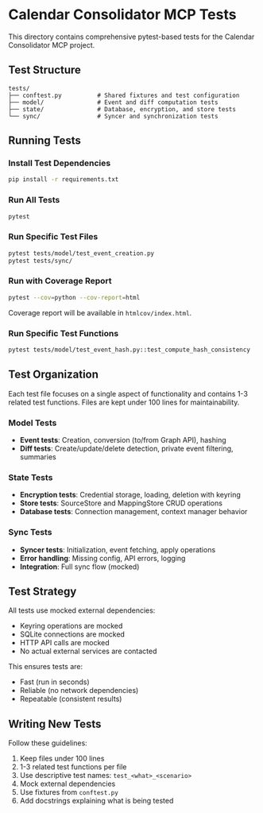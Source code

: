 # Calendar Consolidator MCP Tests

This directory contains comprehensive pytest-based tests for the Calendar Consolidator MCP project.

## Test Structure

```
tests/
├── conftest.py          # Shared fixtures and test configuration
├── model/               # Event and diff computation tests
├── state/               # Database, encryption, and store tests
└── sync/                # Syncer and synchronization tests
```

## Running Tests

### Install Test Dependencies

```bash
pip install -r requirements.txt
```

### Run All Tests

```bash
pytest
```

### Run Specific Test Files

```bash
pytest tests/model/test_event_creation.py
pytest tests/sync/
```

### Run with Coverage Report

```bash
pytest --cov=python --cov-report=html
```

Coverage report will be available in `htmlcov/index.html`.

### Run Specific Test Functions

```bash
pytest tests/model/test_event_hash.py::test_compute_hash_consistency
```

## Test Organization

Each test file focuses on a single aspect of functionality and contains 1-3 related test functions. Files are kept under 100 lines for maintainability.

### Model Tests
- **Event tests**: Creation, conversion (to/from Graph API), hashing
- **Diff tests**: Create/update/delete detection, private event filtering, summaries

### State Tests
- **Encryption tests**: Credential storage, loading, deletion with keyring
- **Store tests**: SourceStore and MappingStore CRUD operations
- **Database tests**: Connection management, context manager behavior

### Sync Tests
- **Syncer tests**: Initialization, event fetching, apply operations
- **Error handling**: Missing config, API errors, logging
- **Integration**: Full sync flow (mocked)

## Test Strategy

All tests use mocked external dependencies:
- Keyring operations are mocked
- SQLite connections are mocked
- HTTP API calls are mocked
- No actual external services are contacted

This ensures tests are:
- Fast (run in seconds)
- Reliable (no network dependencies)
- Repeatable (consistent results)

## Writing New Tests

Follow these guidelines:
1. Keep files under 100 lines
2. 1-3 related test functions per file
3. Use descriptive test names: `test_<what>_<scenario>`
4. Mock external dependencies
5. Use fixtures from `conftest.py`
6. Add docstrings explaining what is being tested
